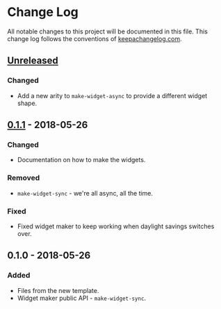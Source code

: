 # Change Log
All notable changes to this project will be documented in this file. This change log follows the conventions of [keepachangelog.com](http://keepachangelog.com/).

## [Unreleased]
### Changed
- Add a new arity to `make-widget-async` to provide a different widget shape.

## [0.1.1] - 2018-05-26
### Changed
- Documentation on how to make the widgets.

### Removed
- `make-widget-sync` - we're all async, all the time.

### Fixed
- Fixed widget maker to keep working when daylight savings switches over.

## 0.1.0 - 2018-05-26
### Added
- Files from the new template.
- Widget maker public API - `make-widget-sync`.

[Unreleased]: https://github.com/your-name/what-is-an-interceptor/compare/0.1.1...HEAD
[0.1.1]: https://github.com/your-name/what-is-an-interceptor/compare/0.1.0...0.1.1
